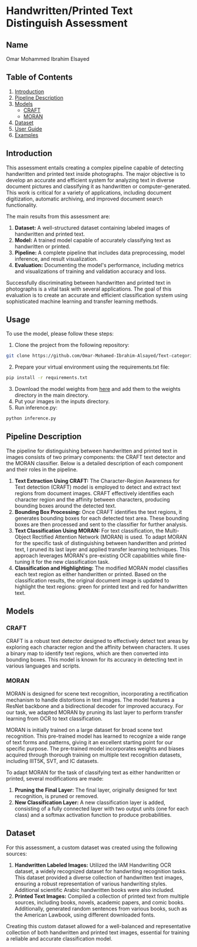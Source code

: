 # Handwritten/Printed Text Distinguish Assessment

## Name
Omar Mohammed Ibrahim Elsayed

## Table of Contents
1. [Introduction](#introduction)
2. [Pipeline Description](#pipeline-description)
3. [Models](#models)
    - [CRAFT](#craft)
    - [MORAN](#moran)
4. [Dataset](#dataset)
5. [User Guide](#user-guide)
6. [Examples](#examples)

## Introduction
This assessment entails creating a complex pipeline capable of detecting handwritten and printed text inside photographs. The major objective is to develop an accurate and efficient system for analyzing text in diverse document pictures and classifying it as handwritten or computer-generated. This work is critical for a variety of applications, including document digitization, automatic archiving, and improved document search functionality.

The main results from this assessment are:
1. **Dataset:** A well-structured dataset containing labeled images of handwritten and printed text.
2. **Model:** A trained model capable of accurately classifying text as handwritten or printed.
3. **Pipeline:** A complete pipeline that includes data preprocessing, model inference, and result visualization.
4. **Evaluation:** Documenting the model's performance, including metrics and visualizations of training and validation accuracy and loss.

Successfully discriminating between handwritten and printed text in photographs is a vital task with several applications. The goal of this evaluation is to create an accurate and efficient classification system using sophisticated machine learning and transfer learning methods.

## Usage
To use the model, please follow these steps:
1. Clone the project from the following repository:

```bash
git clone https://github.com/Omar-Mohamed-Ibrahim-Alsayed/Text-categorization.git
```

2. Prepare your virtual environment using the requirements.txt file:

```bash
pip install -r requirements.txt
```
3. Download the model weights from [here](https://drive.google.com/drive/u/1/folders/1BzzL4RL6T8WcOK3yjDUCgBivu3sCDwtR) and add them to the weights directory in the main directory.
4. Put your images in the inputs directory.
5. Run inference.py:

```bash
python inference.py
```


## Pipeline Description
The pipeline for distinguishing between handwritten and printed text in images consists of two primary components: the CRAFT text detector and the MORAN classifier. Below is a detailed description of each component and their roles in the pipeline.

1. **Text Extraction Using CRAFT:** The Character-Region Awareness for Text detection (CRAFT) model is employed to detect and extract text regions from document images. CRAFT effectively identifies each character region and the affinity between characters, producing bounding boxes around the detected text.
2. **Bounding Box Processing:** Once CRAFT identifies the text regions, it generates bounding boxes for each detected text area. These bounding boxes are then processed and sent to the classifier for further analysis.
3. **Text Classification Using MORAN:** For text classification, the Multi-Object Rectified Attention Network (MORAN) is used. To adapt MORAN for the specific task of distinguishing between handwritten and printed text, I pruned its last layer and applied transfer learning techniques. This approach leverages MORAN's pre-existing OCR capabilities while fine-tuning it for the new classification task.
4. **Classification and Highlighting:** The modified MORAN model classifies each text region as either handwritten or printed. Based on the classification results, the original document image is updated to highlight the text regions: green for printed text and red for handwritten text.


## Models

### CRAFT
CRAFT is a robust text detector designed to effectively detect text areas by exploring each character region and the affinity between characters. It uses a binary map to identify text regions, which are then converted into bounding boxes. This model is known for its accuracy in detecting text in various languages and scripts.


### MORAN
MORAN is designed for scene text recognition, incorporating a rectification mechanism to handle distortions in text images. The model features a ResNet backbone and a bidirectional decoder for improved accuracy. For our task, we adapted MORAN by pruning its last layer to perform transfer learning from OCR to text classification.

MORAN is initially trained on a large dataset for broad scene text recognition. This pre-trained model has learned to recognize a wide range of text forms and patterns, giving it an excellent starting point for our specific purpose. The pre-trained model incorporates weights and biases acquired through thorough training on multiple text recognition datasets, including IIIT5K, SVT, and IC datasets.

To adapt MORAN for the task of classifying text as either handwritten or printed, several modifications are made:
1. **Pruning the Final Layer:** The final layer, originally designed for text recognition, is pruned or removed.
2. **New Classification Layer:** A new classification layer is added, consisting of a fully connected layer with two output units (one for each class) and a softmax activation function to produce probabilities.

## Dataset
For this assessment, a custom dataset was created using the following sources:
1. **Handwritten Labeled Images:** Utilized the IAM Handwriting OCR dataset, a widely recognized dataset for handwriting recognition tasks. This dataset provided a diverse collection of handwritten text images, ensuring a robust representation of various handwriting styles. Additional scientific Arabic handwritten books were also included.
2. **Printed Text Images:** Compiled a collection of printed text from multiple sources, including books, novels, academic papers, and comic books. Additionally, generated random sentences from various books, such as the American Lawbook, using different downloaded fonts.

Creating this custom dataset allowed for a well-balanced and representative collection of both handwritten and printed text images, essential for training a reliable and accurate classification model.


